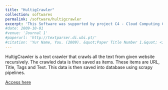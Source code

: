 ```yaml
---
title: "HultigCrawler"
collection: softwares
permalink: /software/hultigcrawler
excerpt: 'This Software was supported by project C4 - Cloud Computing Competences Centre, financed by the P2020.'
#date: 2009-10-01
#venue: 'Journal 1'
#paperurl: 'http://textparser.di.ubi.pt/'
#citation: 'Yur Name, You. (2009). &quot;Paper Title Number 1.&quot; <i>Journal 1</i>. 1(1).'
---
```

HultigCrawler is a text crawler that crawls all the text from given website recursively. The crawled data is then saved as items. These items are URL, Title, Tags and Text. This data is then saved into database using scrapy pipelines.

[Access here](http://hultigcrawler.di.ubi.pt/)

